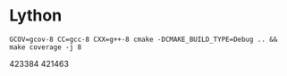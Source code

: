 # Lython

    GCOV=gcov-8 CC=gcc-8 CXX=g++-8 cmake -DCMAKE_BUILD_TYPE=Debug .. && make coverage -j 8


423384
421463